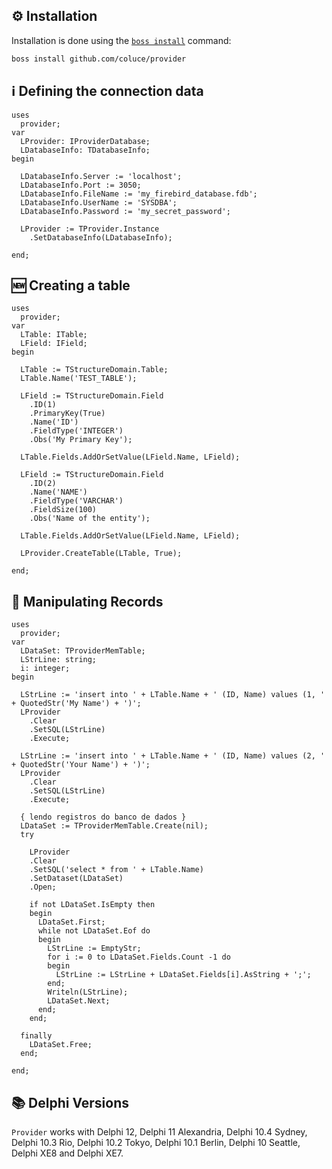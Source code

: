 ## ⚙️ Installation
Installation is done using the [`boss install`](https://github.com/HashLoad/boss) command:
``` sh
boss install github.com/coluce/provider
```

## ℹ️ Defining the connection data
```delphi
uses 
  provider;
var
  LProvider: IProviderDatabase;
  LDatabaseInfo: TDatabaseInfo;
begin

  LDatabaseInfo.Server := 'localhost';
  LDatabaseInfo.Port := 3050;
  LDatabaseInfo.FileName := 'my_firebird_database.fdb';
  LDatabaseInfo.UserName := 'SYSDBA';
  LDatabaseInfo.Password := 'my_secret_password';

  LProvider := TProvider.Instance
    .SetDatabaseInfo(LDatabaseInfo);

end;
```

## 🆕 Creating a table
```delphi
uses 
  provider;
var
  LTable: ITable;
  LField: IField;
begin

  LTable := TStructureDomain.Table;
  LTable.Name('TEST_TABLE');

  LField := TStructureDomain.Field
    .ID(1)
    .PrimaryKey(True)
    .Name('ID')
    .FieldType('INTEGER')
    .Obs('My Primary Key');

  LTable.Fields.AddOrSetValue(LField.Name, LField);

  LField := TStructureDomain.Field
    .ID(2)
    .Name('NAME')
    .FieldType('VARCHAR')
    .FieldSize(100)
    .Obs('Name of the entity');

  LTable.Fields.AddOrSetValue(LField.Name, LField);

  LProvider.CreateTable(LTable, True);

end;
```

## 👀 Manipulating Records
```delphi
uses 
  provider;
var
  LDataSet: TProviderMemTable;
  LStrLine: string;
  i: integer;
begin

  LStrLine := 'insert into ' + LTable.Name + ' (ID, Name) values (1, ' + QuotedStr('My Name') + ')';
  LProvider
    .Clear
    .SetSQL(LStrLine)
    .Execute;

  LStrLine := 'insert into ' + LTable.Name + ' (ID, Name) values (2, ' + QuotedStr('Your Name') + ')';
  LProvider
    .Clear
    .SetSQL(LStrLine)
    .Execute;

  { lendo registros do banco de dados }
  LDataSet := TProviderMemTable.Create(nil);
  try

    LProvider
    .Clear
    .SetSQL('select * from ' + LTable.Name)
    .SetDataset(LDataSet)
    .Open;

    if not LDataSet.IsEmpty then
    begin
      LDataSet.First;
      while not LDataSet.Eof do
      begin
        LStrLine := EmptyStr;
        for i := 0 to LDataSet.Fields.Count -1 do
        begin
          LStrLine := LStrLine + LDataSet.Fields[i].AsString + ';';
        end;
        Writeln(LStrLine);
        LDataSet.Next;
      end;
    end;

  finally
    LDataSet.Free;
  end;

end;
```

## 📚 Delphi Versions
`Provider` works with Delphi 12, Delphi 11 Alexandria, Delphi 10.4 Sydney, Delphi 10.3 Rio, Delphi 10.2 Tokyo, Delphi 10.1 Berlin, Delphi 10 Seattle, Delphi XE8 and Delphi XE7.